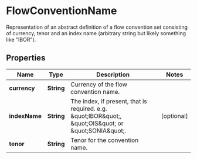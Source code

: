 

# FlowConventionName

Representation of an abstract definition of a flow convention set consisting of currency, tenor and an index name (arbitrary string but likely something like \"IBOR\").

## Properties

| Name | Type | Description | Notes |
|------------ | ------------- | ------------- | -------------|
|**currency** | **String** | Currency of the flow convention name. |  |
|**indexName** | **String** | The index, if present, that is required. e.g. \&quot;IBOR\&quot;, \&quot;OIS\&quot; or \&quot;SONIA\&quot;. |  [optional] |
|**tenor** | **String** | Tenor for the convention name. |  |



